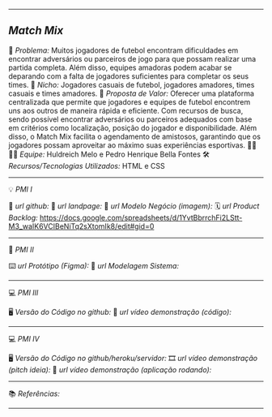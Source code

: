-------------------
*Match Mix*
-------------------

🙁 _*Problema:*_ Muitos jogadores de futebol encontram dificuldades em encontrar adversários ou parceiros de jogo para que possam realizar uma partida completa. Além disso, equipes amadoras podem acabar se deparando com a falta de jogadores suficientes para completar os seus times. 
🙂 _*Nicho:*_ Jogadores casuais de futebol, jogadores amadores, times casuais e times amadores.
🎁 _*Proposta de Valor:*_ Oferecer uma plataforma centralizada que permite que jogadores e equipes de futebol encontrem uns aos outros de maneira rápida e eficiente. Com recursos de busca, sendo possível encontrar adversários ou parceiros adequados com base em critérios como localização, posição do jogador e disponibilidade. Além disso, o Match Mix facilita o agendamento de amistosos, garantindo que os jogadores possam aproveitar ao máximo suas experiências esportivas.
🧑‍💻👩‍💻 _*Equipe:*_ Huldreich Melo e Pedro Henrique Bella Fontes
🛠️ _*Recursos/Tecnologias Utilizados:*_ HTML e CSS

---

💡 _PMI I_

🔗 _*url github:*_
🛬 _*url landpage:*_
🤝 _*url Modelo Negócio (imagem):*_
🗓️ _*url Product Backlog:*_ https://docs.google.com/spreadsheets/d/1YvtBbrrchFi2LStt-M3_waIK6VCIBeNiTq2sXtomIk8/edit#gid=0

---

📲 _PMI II_

⌨️ _*url Protótipo (Figma):*_
📝 _*url Modelagem Sistema:*_

---

💻 _PMI III_

🖥️ _*Versão do Código no github:*_
🎥 _*url vídeo demonstração (código):*_

---

💻 _PMI IV_

🖥️ _*Versão do Código no github/heroku/servidor:*_
🎞️ _*url vídeo demonstração (pitch ideia):*_
🎥 _*url vídeo demonstração (aplicação rodando):*_

---

📚 _Referências:_

---
